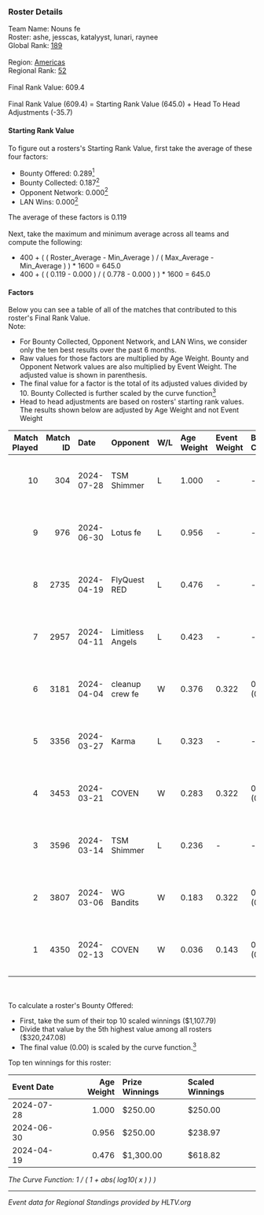 ### Roster Details<br />
Team Name: Nouns fe<br />
Roster: ashe, jesscas, katalyyst, lunari, raynee<br />
Global Rank: [189](../standings_global.md)<br />
<br />
Region: [Americas]( ../standings_americas.md)<br />
Regional Rank: [52]( ../standings_americas.md)<br />
<br />
Final Rank Value:  609.4<br />
<br />
Final Rank Value (609.4) = Starting Rank Value (645.0) + Head To Head Adjustments (-35.7)<br />

#### Starting Rank Value<br />
To figure out a rosters's Starting Rank Value, first take the average of these four factors:<br />
- Bounty Offered: 0.289[<sup>1</sup>](#table2)
- Bounty Collected: 0.187[<sup>2</sup>](#table1)
- Opponent Network: 0.000[<sup>2</sup>](#table1)
- LAN Wins: 0.000[<sup>2</sup>](#table1)

The average of these factors is 0.119<br />
<br />
Next, take the maximum and minimum average across all teams and compute the following:<br />
- 400 + ( ( Roster_Average - Min_Average ) / ( Max_Average - Min_Average ) ) * 1600 = 645.0
- 400 + ( ( 0.119 - 0.000 ) / ( 0.778 - 0.000 ) ) * 1600 = 645.0


#### Factors<br />
Below you can see a table of all of the matches that contributed to this roster's Final Rank Value.<br />
Note:<br />

- For Bounty Collected, Opponent Network, and LAN Wins, we consider only the ten best results over the past 6 months.
- Raw values for those factors are multiplied by Age Weight. Bounty and Opponent Network values are also multiplied by Event Weight. The adjusted value is shown in parenthesis.
- The final value for a factor is the total of its adjusted values divided by 10. Bounty Collected is further scaled by the curve function[<sup>3</sup>](#curveFunction)
- Head to head adjustments are based on rosters' starting rank values. The results shown below are adjusted by Age Weight and not Event Weight
<span id="table1"></span><br />


| Match Played | Match ID | Date       | Opponent         | W/L | Age Weight | Event Weight | Bounty Collected | Opponent Network | LAN Wins  | H2H Adj. | Roster                                   |
| -: | -: | :- | :- | :- | :- | :- | :- | :- | :- | -: | :- |
|           10 |      304 | 2024-07-28 | TSM Shimmer      | L   | 1.000      | -            | -                | -                | -         |   -12.61 | ashe, jesscas, katalyyst, lunari, raynee |
|            9 |      976 | 2024-06-30 | Lotus fe         | L   | 0.956      | -            | -                | -                | -         |   -14.82 | ashe, daria, jesscas, katalyyst, raynee  |
|            8 |     2735 | 2024-04-19 | FlyQuest RED     | L   | 0.476      | -            | -                | -                | -         |    -5.20 | ashe, katalyyst, Knopk@, lunari, tokkis  |
|            7 |     2957 | 2024-04-11 | Limitless Angels | L   | 0.423      | -            | -                | -                | -         |    -6.75 | ashe, jesscas, katalyyst, lunari, tokkis |
|            6 |     3181 | 2024-04-04 | cleanup crew fe  | W   | 0.376      | 0.322        | 0.002 (0.000)    | 0.020 (0.002)    | 0 (0.000) |     5.65 | ashe, jesscas, katalyyst, lunari, tokkis |
|            5 |     3356 | 2024-03-27 | Karma            | L   | 0.323      | -            | -                | -                | -         |    -5.03 | ashe, jesscas, katalyyst, lunari, tokkis |
|            4 |     3453 | 2024-03-21 | COVEN            | W   | 0.283      | 0.322        | 0.001 (0.000)    | 0.000 (0.000)    | 0 (0.000) |     3.05 | ashe, jesscas, katalyyst, lunari, tokkis |
|            3 |     3596 | 2024-03-14 | TSM Shimmer      | L   | 0.236      | -            | -                | -                | -         |    -3.11 | ashe, jesscas, katalyyst, lunari, Rice   |
|            2 |     3807 | 2024-03-06 | WG Bandits       | W   | 0.183      | 0.322        | 0.002 (0.000)    | 0.020 (0.001)    | 0 (0.000) |     2.73 | ashe, jesscas, katalyyst, lunari, Rice   |
|            1 |     4350 | 2024-02-13 | COVEN            | W   | 0.036      | 0.143        | 0.001 (0.000)    | 0.000 (0.000)    | 0 (0.000) |     0.40 | ashe, jesscas, katalyyst, lunari, Rice   |

<br />
<span id="table2"></span><br />
To calculate a roster's Bounty Offered:<br />

- First, take the sum of their top 10 scaled winnings ($1,107.79)
- Divide that value by the 5th highest value among all rosters ($320,247.08)
- The final value (0.00) is scaled by the curve function.[<sup>3</sup>](#curveFunction)

Top ten winnings for this roster:<br />

| Event Date | Age Weight | Prize Winnings | Scaled Winnings |
| :- | -: | :- | :- |
| 2024-07-28 |      1.000 | $250.00        | $250.00         |
| 2024-06-30 |      0.956 | $250.00        | $238.97         |
| 2024-04-19 |      0.476 | $1,300.00      | $618.82         |


<span id="curveFunction"></span>_The Curve Function: 1 / ( 1 + abs( log10( x ) ) )_<br />

---
_Event data for Regional Standings provided by HLTV.org_<br />
